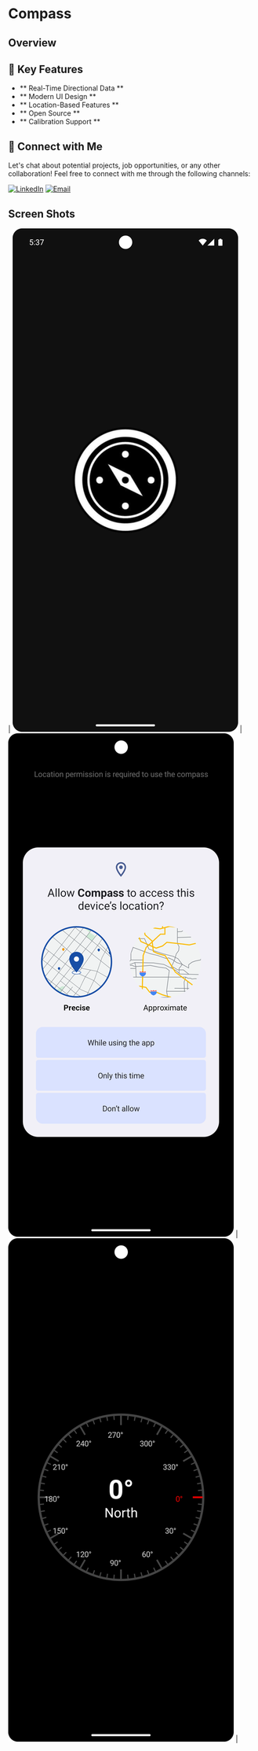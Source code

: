# Compass
## Overview
 
## 🚀 Key Features
- ** Real-Time Directional Data **
- ** Modern UI Design **
- ** Location-Based Features **
- ** Open Source **
- ** Calibration Support **

## 🤝 Connect with Me
Let's chat about potential projects, job opportunities, or any other collaboration! Feel free to connect with me through the following channels:

[![LinkedIn](https://img.shields.io/badge/LinkedIn-Connect-blue?style=for-the-badge&logo=linkedin)](https://www.linkedin.com/in/muhammad-zohaib-imtiaz-dev)
[![Email](https://img.shields.io/badge/Email-Drop%20a%20Message-red?style=for-the-badge&logo=gmail)](mailto:mzkhan9610@gmail.com)

## Screen Shots


| ![Screenshot 1](https://github.com/ZohaibKhanDev/Compass/blob/master/screenshots/1.png) | ![Screenshot 2](https://github.com/ZohaibKhanDev/Compass/blob/master/screenshots/2.png) | ![Screenshot 3](https://github.com/ZohaibKhanDev/Compass/blob/master/screenshots/3.png) |
